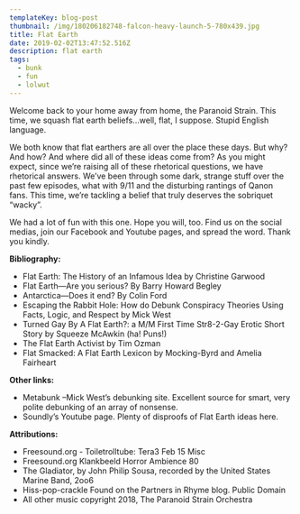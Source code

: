 ```yaml
---
templateKey: blog-post
thumbnail: /img/180206182748-falcon-heavy-launch-5-780x439.jpg
title: Flat Earth
date: 2019-02-02T13:47:52.516Z
description: flat earth
tags:
  - bunk
  - fun
  - lolwut
---
```

Welcome back to your home away from home, the Paranoid Strain. This time, we squash flat earth beliefs…well, flat, I suppose. Stupid English language. 

We both know that flat earthers are all over the place these days. But why? And how? And where did all of these ideas come from? As you might expect, since we’re raising all of these rhetorical questions, we have rhetorical answers. We’ve been through some dark, strange stuff over the past few episodes, what with 9/11 and the disturbing rantings of Qanon fans. This time, we’re tackling a belief that truly deserves the sobriquet “wacky”. 

We had a lot of fun with this one. Hope you will, too. Find us on the social medias, join our Facebook and Youtube pages, and spread the word. Thank you kindly.

**Bibliography:**

* Flat Earth: The History of an Infamous Idea by Christine Garwood
* Flat Earth—Are you serious? By Barry Howard Begley
* Antarctica—Does it end? By Colin Ford
* Escaping the Rabbit Hole: How do Debunk Conspiracy Theories Using Facts, Logic, and Respect by Mick West
* Turned Gay By A Flat Earth?: a M/M First Time Str8-2-Gay Erotic Short Story by Squeeze McAwkin (ha! Puns!)
* The Flat Earth Activist by Tim Ozman
* Flat Smacked: A Flat Earth Lexicon by Mocking-Byrd and Amelia Fairheart

**Other links:**

* Metabunk –Mick West’s debunking site. Excellent source for smart, very polite debunking of an array of nonsense.
* Soundly’s Youtube page. Plenty of disproofs of Flat Earth ideas here.

**Attributions:**

* Freesound.org - Toiletrolltube: Tera3 Feb 15 Misc
* Freesound.org Klankbeeld Horror Ambience 80
* The Gladiator, by John Philip Sousa, recorded by the United States Marine Band, 2oo6
* Hiss-pop-crackle Found on the Partners in Rhyme blog. Public Domain
* All other music copyright 2018, The Paranoid Strain Orchestra
